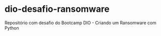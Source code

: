 # dio-desafio-ransomware
Repositório com desafio do Bootcamp DIO - Criando um Ransomware com Python
